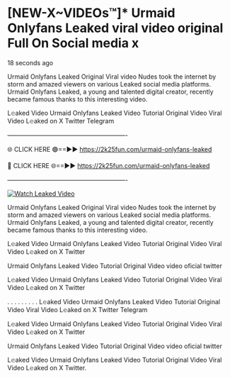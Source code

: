 # [NEW-X~VIDEOs™]* Urmaid Onlyfans Leaked viral video original Full On Social media x

18 seconds ago

Urmaid Onlyfans Leaked Original Viral video Nudes took the internet by storm and amazed viewers on various Leaked social media platforms. Urmaid Onlyfans Leaked, a young and talented digital creator, recently became famous thanks to this interesting video.

L𝚎aked Video Urmaid Onlyfans Leaked Video Tutorial Original Video Viral Video L𝚎aked on X Twitter Telegram

———————————————————-

🌐 CLICK HERE 🟢==►► https://2k25fun.com/urmaid-onlyfans-leaked

🔴 CLICK HERE 🌐==►► https://2k25fun.com/urmaid-onlyfans-leaked

———————————————————-

[![Watch Leaked Video](https://miro.medium.com/v2/resize:fit:828/format:webp/1*cilzJN44JGOrTw9NJCrNHA.gif "Watch Leaked Video")](https://2k25fun.com/urmaid-onlyfans-leaked)

Urmaid Onlyfans Leaked Original Viral video Nudes took the internet by storm and amazed viewers on various Leaked social media platforms. Urmaid Onlyfans Leaked, a young and talented digital creator, recently became famous thanks to this interesting video.

L𝚎aked Video Urmaid Onlyfans Leaked Video Tutorial Original Video Viral Video L𝚎aked on X Twitter

Urmaid Onlyfans Leaked Video Tutorial Original Video video oficial twitter

L𝚎aked Video Urmaid Onlyfans Leaked Video Tutorial Original Video Viral Video L𝚎aked on X Twitter

. . . . . . . . . L𝚎aked Video Urmaid Onlyfans Leaked Video Tutorial Original Video Viral Video L𝚎aked on X Twitter Telegram

L𝚎aked Video Urmaid Onlyfans Leaked Video Tutorial Original Video Viral Video L𝚎aked on X Twitter

Urmaid Onlyfans Leaked Video Tutorial Original Video video oficial twitter

L𝚎aked Video Urmaid Onlyfans Leaked Video Tutorial Original Video Viral Video L𝚎aked on X Twitter.